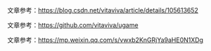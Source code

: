 文章参考：https://blog.csdn.net/vitaviva/article/details/105613652

文章参考：https://github.com/vitaviva/ugame

文章参考：https://mp.weixin.qq.com/s/vwxb2KnGRjYa9aHE0N1XDg




